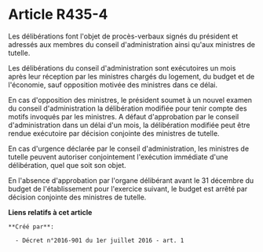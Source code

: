 # Article R435-4

Les délibérations font l'objet de procès-verbaux signés du président et adressés aux membres du conseil d'administration
ainsi qu'aux ministres de tutelle. 

Les délibérations du conseil d'administration sont exécutoires un mois après leur réception par les ministres chargés du
logement, du budget et de l'économie, sauf opposition motivée des ministres dans ce délai. 

En cas d'opposition des ministres, le président soumet à un nouvel examen du conseil d'administration la délibération
modifiée pour tenir compte des motifs invoqués par les ministres. A défaut d'approbation par le conseil d'administration dans
un délai d'un mois, la délibération modifiée peut être rendue exécutoire par décision conjointe des ministres de tutelle. 

En cas d'urgence déclarée par le conseil d'administration, les ministres de tutelle peuvent autoriser conjointement
l'exécution immédiate d'une délibération, quel que soit son objet. 

En l'absence d'approbation par l'organe délibérant avant le 31 décembre du budget de l'établissement pour l'exercice suivant,
le budget est arrêté par décision conjointe des ministres de tutelle.

**Liens relatifs à cet article**

	**Créé par**:

	  - Décret n°2016-901 du 1er juillet 2016 - art. 1
